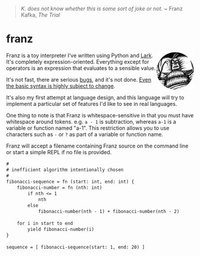 > _K. does not know whether this is some sort of joke or not._ ~ Franz Kafka, _The Trial_

# franz
<img align="right" width="100" height="100" src="https://github.com/cwells/franz/blob/master/franz.png">

Franz is a toy interpreter I've written using Python and [Lark](https://github.com/erezsh/lark). It's completely
expression-oriented. Everything except for operators is an expression that evaluates to a sensible value. 

It's not fast, there are serious [bugs](https://github.com/cwells/franz/issues/1), and it's not done. [Even the basic 
syntax is highly subject to change](https://github.com/cwells/franz/issues/2).

It's also my first attempt at language design, and this 
language will try to implement a particular set of features 
I'd like to see in real languages.

One thing to note is that Franz is whitespace-sensitive in that you must have whitespace around tokens.
e.g. `a - 1` is subtraction, whereas `a-1` is a variable or function named "a-1". This restriction allows
you to use characters such as `-` or `?` as part of a variable or function name.

Franz will accept a filename containing Franz source on the command line or 
start a simple REPL if no file is provided.

```
#
# inefficient algorithm intentionally chosen
#
fibonacci-sequence = fn (start: int, end: int) {
    fibonacci-number = fn (nth: int)
        if nth <= 1
            nth
        else
            fibonacci-number(nth - 1) + fibonacci-number(nth - 2)

    for i in start to end
        yield fibonacci-number(i)
}

sequence = [ fibonacci-sequence(start: 1, end: 20) ]
```
